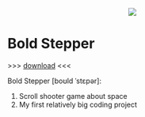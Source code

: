 <p align="center"><img src="https://raw.githubusercontent.com/uyouthe/boldstepper/master/media/logo.png"></p>

# Bold Stepper
&gt;&gt;&gt; [download](https://github.com/uyouthe/boldstepper/raw/master/BoldStepper.apk) &lt;&lt;&lt;

Bold Stepper [boʊld ˈstɛpər]:
1. Scroll shooter game about space
2. My first relatively big coding project
